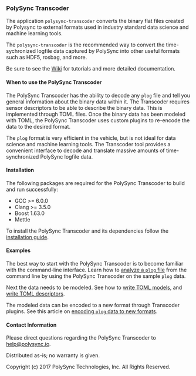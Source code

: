 ### PolySync Transcoder

The application `polysync-transcoder` converts the binary flat files created by Polysync to external formats used in industry standard data science and machine learning tools. 

The `polysync-transcoder` is the recommended way to convert the time-sychronized logfile data captured by PolySync into other useful formats such as HDF5, rosbag, and more. 

Be sure to see the [Wiki](https://github.com/PolySync/polysync-transcoder/wiki) for tutorials and more detailed documentation.


#### When to use the PolySync Transcoder

The PolySync Transcoder has the ability to decode any `plog` file and tell you general information about the binary data within it. The Transcoder requires sensor descriptors to be able to describe the binary data. This is implemented through TOML files. Once the binary data has been modeled with TOML, the PolySync Transcoder uses custom plugins to re-encode the data to the desired format.

The `plog` format is very efficient in the vehicle, but is not ideal for data science and machine learning tools. The Transcoder tool provides a convenient interface to decode and translate massive amounts of time-synchronized PolySync logfile data. 


#### Installation

The following packages are required for the PolySync Transcoder to build and run successfully:

- GCC >= 6.0.0
- Clang >= 3.5.0
- Boost 1.63.0
- Mettle

To install the PolySync Transcoder and its dependencies follow the [installation guide](https://github.com/PolySync/polysync-transcoder/wiki/Install).


#### Examples

The best way to start with the PolySync Transcoder is to become familiar with the command-line interface. Learn how to [analyze a `plog` file](https://github.com/PolySync/polysync-transcoder/wiki/Query-commands) from the command line by using the PolySync Transcoder on the sample `plog` data.

Next the data needs to be modeled. See how to [write TOML models](https://github.com/PolySync/polysync-transcoder/wiki/Descriptions), and [write TOML descriptors](https://github.com/PolySync/polysync-transcoder/wiki/Descriptions).

The modeled data can be encoded to a new format through Transcoder plugins. See this article on [encoding `plog` data to new formats](https://github.com/PolySync/polysync-transcoder/wiki/Encoding-%60plog%60-Files).


#### Contact Information

Please direct questions regarding the PolySync Transcoder to help@polysync.io.

Distributed as-is; no warranty is given.

Copyright (c) 2017 PolySync Technologies, Inc. All Rights Reserved.
